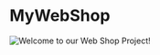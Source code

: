 # MyWebShop
![Welcome to our Web Shop Project!](https://sun4.dataix-kz-akkol.userapi.com/Fof-ihiciZAp3gxYP8lIm15w373NCo3Icty8tw/fDHrlw1PqQI.jpg)
